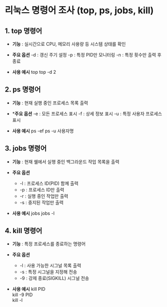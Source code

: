 # 리눅스 명령어 조사 (top, ps, jobs, kill)



## 1. top 명령어

- **기능** : 실시간으로 CPU, 메모리 사용량 등 시스템 상태를 확인
- **주요 옵션**
  -d : 갱신 주기 설정
  -p : 특정 PID만 모니터링
  -n : 특정 횟수만 출력 후 종료

- **사용 예시**
  top
  top -d 2



## 2. ps 명령어

- **기능** : 현재 실행 중인 프로세스 목록 출력
- ***주요 옵션**
  -e : 모든 프로세스 표시
  -f  : 상세 정보 표시
  -u : 특정 사용자 프로세스 표시

- **사용 예시**
  ps -ef
  ps -u 사용자명



## 3. jobs 명령어

- **기능** : 현재 쉘에서 실행 중인 백그라운드 작업 목록을 출력
- **주요 옵션**
  - -l : 프로세스 ID(PID) 함께 출력
  - -p : 프로세스 ID만 출력
  - -r : 실행 중인 작업만 출력
  - -s : 중지된 작업만 출력

- **사용 예시**
  jobs
  jobs -l



## 4. kill 명령어

- **기능** : 특정 프로세스를 종료하는 명령어
- **주요 옵션**
  - -l : 사용 가능한 시그널 목록 출력
  - -s : 특정 시그널을 지정해 전송
  - -9 : 강제 종료(SIGKILL) 시그널 전송

- **사용 예시**
  kill PID  
  kill -9 PID  
  kill -l  






